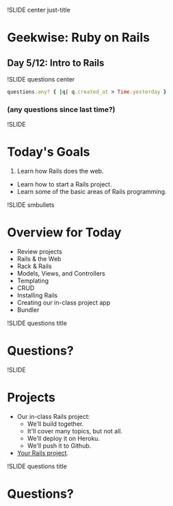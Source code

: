 !SLIDE center just-title
# Geekwise: Ruby on Rails

## Day 5/12: Intro to Rails

!SLIDE questions center

```ruby
questions.any? { |q| q.created_at > Time.yesterday }
```

### (any questions since last time?)


!SLIDE
# Today's Goals

1. Learn how Rails does the web.
+ Learn how to start a Rails project.
+ Learn some of the basic areas of Rails programming.


!SLIDE smbullets
# Overview for Today

* Review projects
* Rails & the Web
* Rack & Rails
* Models, Views, and Controllers
* Templating
* CRUD
* Installing Rails
* Creating our in-class project app
* Bundler


!SLIDE questions title

# Questions?

!SLIDE
# Projects

* Our in-class Rails project:
    * We'll build together.
    * It'll cover many topics, but not all.
    * We'll deploy it on Heroku.
    * We'll push it to Github.
* [Your Rails project](d1#22).

!SLIDE questions title

# Questions?
